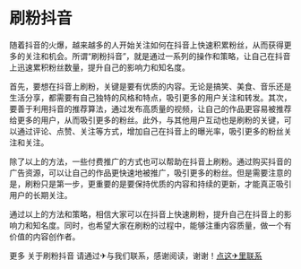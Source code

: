 # 刷粉抖音

随着抖音的火爆，越来越多的人开始关注如何在抖音上快速积累粉丝，从而获得更多的关注和机会。所谓“刷粉抖音”，就是通过一系列的操作和策略，让自己在抖音上迅速累积粉丝数量，提升自己的影响力和知名度。

首先，要想在抖音上刷粉，关键是要有优质的内容。无论是搞笑、美食、音乐还是生活分享，都需要有自己独特的风格和特点，吸引更多的用户关注和转发。其次，要善于利用抖音的推荐算法，通过发布高质量的视频，让自己的作品更容易被推荐给更多的用户，从而吸引更多的粉丝。此外，与其他用户互动也是刷粉的关键，可以通过评论、点赞、关注等方式，增加自己在抖音上的曝光率，吸引更多的粉丝关注和关注。

除了以上的方法，一些付费推广的方式也可以帮助在抖音上刷粉。通过购买抖音的广告资源，可以让自己的作品更快速地被推广，吸引更多的粉丝。但是需要注意的是，刷粉只是第一步，更重要的是要保持优质的内容和持续的更新，才能真正吸引用户的长期关注。

通过以上的方法和策略，相信大家可以在抖音上快速刷粉，提升自己在抖音上的影响力和知名度。同时，也希望大家在刷粉的过程中，能够注重内容质量，做一个有价值的内容创作者。

更多 关于刷粉抖音 请通过✈与我们联系，感谢阅读，谢谢！[点这✈里联系](https://www.k02.cc)